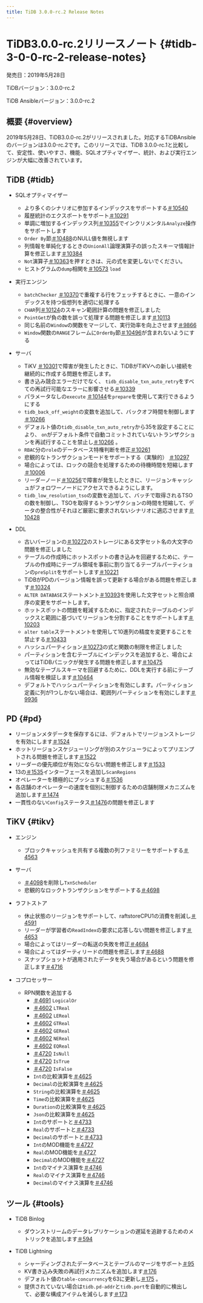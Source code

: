 ```yaml
---
title: TiDB 3.0.0-rc.2 Release Notes
---
```


# TiDB3.0.0-rc.2リリースノート {#tidb-3-0-0-rc-2-release-notes}

発売日：2019年5月28日

TiDBバージョン：3.0.0-rc.2

TiDB Ansibleバージョン：3.0.0-rc.2

## 概要 {#overview}

2019年5月28日、TiDB3.0.0-rc.2がリリースされました。対応するTiDBAnsibleのバージョンは3.0.0-rc.2です。このリリースでは、TiDB 3.0.0-rc.1と比較して、安定性、使いやすさ、機能、SQLオプティマイザー、統計、および実行エンジンが大幅に改善されています。

## TiDB {#tidb}

-   SQLオプティマイザー
    -   より多くのシナリオに参加するインデックスをサポートする[＃10540](https://github.com/pingcap/tidb/pull/10540)
    -   履歴統計のエクスポートをサポート[＃10291](https://github.com/pingcap/tidb/pull/10291)
    -   単調に増加するインデックス列[＃10355](https://github.com/pingcap/tidb/pull/10355)でインクリメンタル`Analyze`操作をサポートします
    -   `Order By`節[＃10488](https://github.com/pingcap/tidb/pull/10488)のNULL値を無視します
    -   列情報を単純化するときの`UnionAll`論理演算子の誤ったスキーマ情報計算を修正します[＃10384](https://github.com/pingcap/tidb/pull/10384)
    -   `Not`演算子[＃10363](https://github.com/pingcap/tidb/pull/10363/files)を押すときは、元の式を変更しないでください。
    -   ヒストグラムの`dump`相関を[＃10573](https://github.com/pingcap/tidb/pull/10573) `load`

-   実行エンジン
    -   `batchChecker` [＃10370](https://github.com/pingcap/tidb/pull/10370)で重複する行をフェッチするときに、一意のインデックスを持つ仮想列を適切に処理する
    -   `CHAR`列[＃10124](https://github.com/pingcap/tidb/pull/10124)のスキャン範囲計算の問題を修正しました
    -   `PointGet`が負の数を誤って処理する問題を修正します[＃10113](https://github.com/pingcap/tidb/pull/10113)
    -   同じ名前の`Window`の関数をマージして、実行効率を向上させます[＃9866](https://github.com/pingcap/tidb/pull/9866)
    -   `Window`関数の`RANGE`フレームに`OrderBy`節[＃10496](https://github.com/pingcap/tidb/pull/10496)が含まれないようにする

-   サーバ
    -   TiKV [＃10301](https://github.com/pingcap/tidb/pull/10301)で障害が発生したときに、TiDBがTiKVへの新しい接続を継続的に作成する問題を修正します。
    -   書き込み競合エラーだけでなく、 `tidb_disable_txn_auto_retry`をすべての再試行可能なエラーに影響させる[＃10339](https://github.com/pingcap/tidb/pull/10339)
    -   パラメータなしの`execute` [＃10144](https://github.com/pingcap/tidb/pull/10144)を`prepare`を使用して実行できるようにする
    -   `tidb_back_off_weight`の変数を追加して、バックオフ時間を制御します[＃10266](https://github.com/pingcap/tidb/pull/10266)
    -   デフォルト値の`tidb_disable_txn_auto_retry`から35を設定することにより、 `on`がデフォルト条件で自動コミットされていないトランザクションを再試行することを禁止し[＃10266](https://github.com/pingcap/tidb/pull/10266) 。
    -   `RBAC`分の`role`のデータベース特権判断を修正[＃10261](https://github.com/pingcap/tidb/pull/10261)
    -   悲観的なトランザクションモードをサポートする（実験的） [＃10297](https://github.com/pingcap/tidb/pull/10297)
    -   場合によっては、ロックの競合を処理するための待機時間を短縮します[＃10006](https://github.com/pingcap/tidb/pull/10006)
    -   リーダーノード[＃10256](https://github.com/pingcap/tidb/pull/10256)で障害が発生したときに、リージョンキャッシュがフォロワーノードにアクセスできるようにします。
    -   `tidb_low_resolution_tso`の変数を追加して、バッチで取得されるTSOの数を制御し、TSOを取得するトランザクションの時間を短縮して、データの整合性がそれほど厳密に要求されないシナリオに適応させます[＃10428](https://github.com/pingcap/tidb/pull/10428)

-   DDL
    -   古いバージョンの[＃10272](https://github.com/pingcap/tidb/pull/10272)のストレージにある文字セット名の大文字の問題を修正しました
    -   テーブルの作成時にホットスポットの書き込みを回避するために、テーブルの作成時にテーブル領域を事前に割り当てるテーブルパーティションの`preSplit`をサポートします[＃10221](https://github.com/pingcap/tidb/pull/10221)
    -   TiDBがPDのバージョン情報を誤って更新する場合がある問題を修正します[＃10324](https://github.com/pingcap/tidb/pull/10324)
    -   `ALTER DATABASE`ステートメント[＃10393](https://github.com/pingcap/tidb/pull/10393)を使用した文字セットと照合順序の変更をサポートします。
    -   ホットスポットの問題を軽減するために、指定されたテーブルのインデックスと範囲に基づいてリージョンを分割することをサポートします[＃10203](https://github.com/pingcap/tidb/pull/10203)
    -   `alter table`ステートメントを使用して10進列の精度を変更することを禁止する[＃10433](https://github.com/pingcap/tidb/pull/10433)
    -   ハッシュパーティション[＃10273](https://github.com/pingcap/tidb/pull/10273)の式と関数の制限を修正しました
    -   パーティションを含むテーブルにインデックスを追加すると、場合によってはTiDBパニックが発生する問題を修正します[＃10475](https://github.com/pingcap/tidb/pull/10475)
    -   無効なテーブルスキーマを回避するために、DDLを実行する前にテーブル情報を検証します[＃10464](https://github.com/pingcap/tidb/pull/10464)
    -   デフォルトでハッシュパーティションを有効にします。パーティション定義に列が1つしかない場合は、範囲列パーティションを有効にします[＃9936](https://github.com/pingcap/tidb/pull/9936)

## PD {#pd}

-   リージョンメタデータを保存するには、デフォルトでリージョンストレージを有効にします[＃1524](https://github.com/pingcap/pd/pull/1524)
-   ホットリージョンスケジューリングが別のスケジューラによってプリエンプトされる問題を修正します[＃1522](https://github.com/pingcap/pd/pull/1522)
-   リーダーの優先順位が有効にならない問題を修正します[＃1533](https://github.com/pingcap/pd/pull/1533)
-   13の[＃1535](https://github.com/pingcap/pd/pull/1535)インターフェースを追加し`ScanRegions`
-   オペレーターを積極的にプッシュする[＃1536](https://github.com/pingcap/pd/pull/1536)
-   各店舗のオペレーターの速度を個別に制御するための店舗制限メカニズムを追加します[＃1474](https://github.com/pingcap/pd/pull/1474)
-   一貫性のない`Config`ステータス[＃1476](https://github.com/pingcap/pd/pull/1476)の問題を修正します

## TiKV {#tikv}

-   エンジン
    -   ブロックキャッシュを共有する複数の列ファミリーをサポートする[＃4563](https://github.com/tikv/tikv/pull/4563)

-   サーバ
    -   [＃4098](https://github.com/tikv/tikv/pull/4098)を削除し`TxnScheduler`
    -   悲観的なロックトランザクションをサポートする[＃4698](https://github.com/tikv/tikv/pull/4698)

-   ラフトストア
    -   休止状態のリージョンをサポートして、raftstoreCPU1の消費を削減し[＃4591](https://github.com/tikv/tikv/pull/4591)
    -   リーダーが学習者の`ReadIndex`の要求に応答しない問題を修正します[＃4653](https://github.com/tikv/tikv/pull/4653)
    -   場合によってはリーダーの転送の失敗を修正[＃4684](https://github.com/tikv/tikv/pull/4684)
    -   場合によってはダーティリードの問題を修正します[＃4688](https://github.com/tikv/tikv/pull/4688)
    -   スナップショットが適用されたデータを失う場合があるという問題を修正します[＃4716](https://github.com/tikv/tikv/pull/4716)

-   コプロセッサー
    -   RPN関数を追加する
        -   [＃4691](https://github.com/tikv/tikv/pull/4601) `LogicalOr`
        -   [＃4602](https://github.com/tikv/tikv/pull/4602) `LTReal`
        -   [＃4602](https://github.com/tikv/tikv/pull/4602) `LEReal`
        -   [＃4602](https://github.com/tikv/tikv/pull/4602) `GTReal`
        -   [＃4602](https://github.com/tikv/tikv/pull/4602) `GEReal`
        -   [＃4602](https://github.com/tikv/tikv/pull/4602) `NEReal`
        -   [＃4602](https://github.com/tikv/tikv/pull/4602) `EQReal`
        -   [＃4720](https://github.com/tikv/tikv/pull/4720) `IsNull`
        -   [＃4720](https://github.com/tikv/tikv/pull/4720) `IsTrue`
        -   [＃4720](https://github.com/tikv/tikv/pull/4720) `IsFalse`
        -   `Int`の比較演算を[＃4625](https://github.com/tikv/tikv/pull/4625)
        -   `Decimal`の比較演算を[＃4625](https://github.com/tikv/tikv/pull/4625)
        -   `String`の比較演算を[＃4625](https://github.com/tikv/tikv/pull/4625)
        -   `Time`の比較演算を[＃4625](https://github.com/tikv/tikv/pull/4625)
        -   `Duration`の比較演算を[＃4625](https://github.com/tikv/tikv/pull/4625)
        -   `Json`の比較演算を[＃4625](https://github.com/tikv/tikv/pull/4625)
        -   `Int`のサポートと[＃4733](https://github.com/tikv/tikv/pull/4733)
        -   `Real`のサポートと[＃4733](https://github.com/tikv/tikv/pull/4733)
        -   `Decimal`のサポートと[＃4733](https://github.com/tikv/tikv/pull/4733)
        -   `Int`のMOD機能を[＃4727](https://github.com/tikv/tikv/pull/4727)
        -   `Real`のMOD機能を[＃4727](https://github.com/tikv/tikv/pull/4727)
        -   `Decimal`のMOD機能を[＃4727](https://github.com/tikv/tikv/pull/4727)
        -   `Int`のマイナス演算を[＃4746](https://github.com/tikv/tikv/pull/4746)
        -   `Real`のマイナス演算を[＃4746](https://github.com/tikv/tikv/pull/4746)
        -   `Decimal`のマイナス演算を[＃4746](https://github.com/tikv/tikv/pull/4746)

## ツール {#tools}

-   TiDB Binlog
    -   ダウンストリームのデータレプリケーションの遅延を追跡するためのメトリックを追加します[＃594](https://github.com/pingcap/tidb-binlog/pull/594)

-   TiDB Lightning

    -   シャーディングされたデータベースとテーブルのマージをサポート[＃95](https://github.com/pingcap/tidb-lightning/pull/95)
    -   KV書き込み失敗の再試行メカニズムを追加します[＃176](https://github.com/pingcap/tidb-lightning/pull/176)
    -   デフォルト値の`table-concurrency`を63に更新し[＃175](https://github.com/pingcap/tidb-lightning/pull/175) 。
    -   提供されていない場合は`tidb.pd-addr`と`tidb.port`を自動的に検出して、必要な構成アイテムを減らします[＃173](https://github.com/pingcap/tidb-lightning/pull/173)
